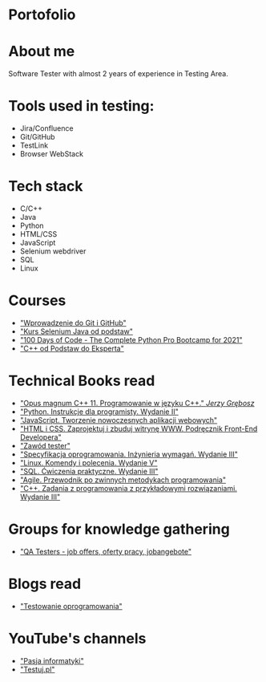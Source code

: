 # Portofolio
# About me
  Software Tester with almost 2 years of experience in Testing Area.

# Tools used in testing:
  * Jira/Confluence
  * Git/GitHub
  * TestLink
  * Browser WebStack

# Tech stack
  * C/C++
  * Java
  * Python
  * HTML/CSS
  * JavaScript
  * Selenium webdriver
  * SQL
  * Linux

# Courses
  * ["Wprowadzenie do Git i GitHub"](https://www.udemy.com/course/kurs-git-i-github-od-podstaw/) 
  * ["Kurs Selenium Java od podstaw"](https://www.udemy.com/course/kurs-selenium-java/)
  * ["100 Days of Code - The Complete Python Pro Bootcamp for 2021"](https://www.udemy.com/course/100-days-of-code/)
  * ["C++ od Podstaw do Eksperta"](https://www.udemy.com/course/c-od-podstaw-do-eksperta/)
  
# Technical Books read
  * ["Opus magnum C++ 11. Programowanie w języku C++." _Jerzy Grębosz_](https://helion.pl/ksiazki/opus-magnum-c-11-programowanie-w-jezyku-c-wydanie-ii-poprawione-komplet-jerzy-grebosz,ocpp12.htm#format/d) 
  * ["Python. Instrukcje dla programisty. Wydanie II"](https://helion.pl/ksiazki/python-instrukcje-dla-programisty-wydanie-ii-eric-matthes,blkpy2.htm#format/d)
  * ["JavaScript. Tworzenie nowoczesnych aplikacji webowych"](https://helion.pl/ksiazki/javascript-tworzenie-nowoczesnych-aplikacji-webowych-tomasz-sochacki,podjav.htm#format/d)
  * ["HTML i CSS. Zaprojektuj i zbuduj witrynę WWW. Podręcznik Front-End Developera"](https://helion.pl/ksiazki/html-i-css-zaprojektuj-i-zbuduj-witryne-www-podrecznik-front-end-developera-jon-duckett,htcswv.htm#format/d)
  * ["Zawód tester"](https://helion.pl/ksiazki/zawod-tester-od-decyzji-do-zdobycia-doswiadczenia-radoslaw-smilgin,e_0vj2.htm#format/e)
  * ["Specyfikacja oprogramowania. Inżynieria wymagań. Wydanie III"](https://helion.pl/ksiazki/specyfikacja-oprogramowania-inzynieria-wymagan-wydanie-iii-karl-e-wiegers-joy-beatty,speop3.htm#format/e)
  * ["Linux. Komendy i polecenia. Wydanie V"](https://helion.pl/ksiazki/linux-komendy-i-polecenia-wydanie-v-lukasz-sosna,linkp5.htm#format/d)
  * ["SQL. Ćwiczenia praktyczne. Wydanie III"](https://helion.pl/ksiazki/sql-cwiczenia-praktyczne-wydanie-iii-marcin-lis,cwsql3.htm#format/e)
  * ["Agile. Przewodnik po zwinnych metodykach programowania"](https://helion.pl/ksiazki/agile-przewodnik-po-zwinnych-metodykach-programowania-andrew-stellman-jennifer-greene,agilpz.htm#format/d)
  * ["C++. Zadania z programowania z przykładowymi rozwiązaniami. Wydanie III"](https://helion.pl/ksiazki/c-zadania-z-programowania-z-przykladowymi-rozwiazaniami-wydanie-iii-miroslaw-j-kubiak,cppza3.htm#format/d)

# Groups for knowledge gathering
  * ["QA Testers - job offers, oferty pracy, jobangebote"](https://www.facebook.com/groups/808752555920542/)
  
# Blogs read
  * ["Testowanie oprogramowania"](https://pwicherski.gitbook.io/testowanie-oprogramowania/)

# YouTube's channels
  * ["Pasja informatyki"](https://www.youtube.com/user/MiroslawZelent)
  * ["Testuj.pl"](https://www.youtube.com/channel/UC5nfCVMCEhYjCgnUoufoLhw)
